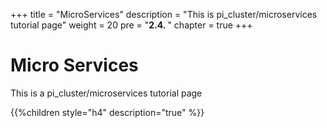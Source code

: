 +++
title = "MicroServices"
description = "This is pi_cluster/microservices tutorial page"
weight = 20 
pre = "<b>2.4. </b>"
chapter = true
+++

# Micro Services

This is a pi_cluster/microservices tutorial page

{{%children style="h4" description="true" %}}

